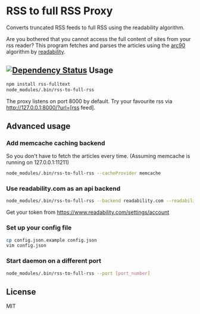 RSS to full RSS Proxy
===============

Converts truncated RSS feeds to full RSS using the readability algorithm.

Are you bothered that you cannot access the full content of sites from your rss reader?
This program fetches and parses the articles using the <a href="https://code.google.com/p/arc90labs-readability/">arc90</a> algorithm by <a href="https://www.readability.com/">readability</a>.

[![Dependency Status](https://david-dm.org/Coornail/rss-to-full-rss.svg)](https://david-dm.org/Coornail/rss-to-full-rss)
Usage
-----
```sh
npm install rss-fulltext
node_modules/.bin/rss-to-full-rss
```

The proxy listens on port 8000 by default.
Try your favourite rss via http://127.0.0.1:8000/?url=[rss feed].

Advanced usage
--------------
### Add memcache caching backend
So you don't have to fetch the articles every time. (Assuming memcache is running on 127.0.0.1:11211)
```sh
node_modules/.bin/rss-to-full-rss --cacheProvider memcache
```

### Use readability.com as an api backend
```sh
node_modules/.bin/rss-to-full-rss --backend readability.com --readability.com:token [token]
```
Get your token from https://www.readability.com/settings/account

### Set up your config file
```sh
cp config.json.example config.json
vim config.json
```

### Start daemon on a different port
```sh
node_modules/.bin/rss-to-full-rss --port [port_number]
```

License
-------
MIT
